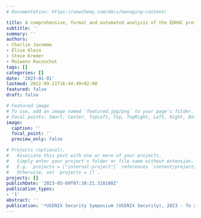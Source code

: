 ```yaml
---
# Documentation: https://wowchemy.com/docs/managing-content/

title: A comprehensive, formal and automated analysis of the EDHOC protocol
subtitle: ''
summary: ''
authors:
- Charlie Jacomme
- Elise Klein
- Steve Kremer
- Maïwenn Racouchot
tags: []
categories: []
date: '2023-01-01'
lastmod: 2022-09-21T16:44:49+02:00
featured: false
draft: false

# Featured image
# To use, add an image named `featured.jpg/png` to your page's folder.
# Focal points: Smart, Center, TopLeft, Top, TopRight, Left, Right, BottomLeft, Bottom, BottomRight.
image:
  caption: ''
  focal_point: ''
  preview_only: false

# Projects (optional).
#   Associate this post with one or more of your projects.
#   Simply enter your project's folder or file name without extension.
#   E.g. `projects = ["internal-project"]` references `content/project/deep-learning/index.md`.
#   Otherwise, set `projects = []`.
projects: []
publishDate: '2023-05-09T07:38:21.318100Z'
publication_types:
- '1'
abstract: ''
publication: '*USENIX Security Symposium (USENIX Security), 2023 - To appear*'
---
```

